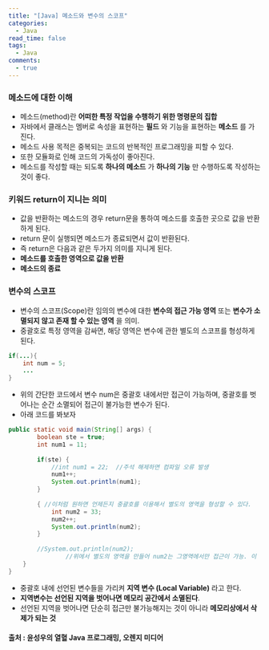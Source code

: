 ```yaml
---
title: "[Java] 메소드와 변수의 스코프"
categories:
  - Java
read_time: false
tags:
  - Java
comments:
  - true
---
```


### 메소드에 대한 이해
* 메소드(method)란 __어떠한 특정 작업을 수행하기 위한 명령문의 집합__
* 자바에서 클래스는 멤버로 속성을 표현하는 __필드__ 와 기능을 표현하는 __메소드__ 를 가진다.
* 메소드 사용 목적은 중복되는 코드의 반복적인 프로그래밍을 피할 수 있다.
* 또한 모듈화로 인해 코드의 가독성이 좋아진다.
* 메소드를 작성할 때는 되도록 __하나의 메소드__ 가 __하나의 기능__ 만 수행하도록 작성하는 것이 좋다.

### 키워드 return이 지니는 의미
* 값을 반환하는 메소드의 경우 return문을 통하여 메소드를 호출한 곳으로 값을 반환하게 된다.
* return 문이 실행되면 메소드가 종료되면서 값이 반환된다.
* 즉 return은 다음과 같은 두가지 의미를 지니게 된다.
* __메소드를 호출한 영역으로 값을 반환__
* __메소드의 종료__

### 변수의 스코프
* 변수의 스코프(Scope)란 임의의 변수에 대한 __변수의 접근 가능 영역__ 또는 __변수가 소멸되지 않고 존재 할 수 있는 영역__ 을 의미.
* 중괄호로 특정 영역을 감싸면, 해당 영역은 변수에 관한 별도의 스코프를 형성하게 된다.

```java
if(...){
    int num = 5;
    ...
}
```

* 위의 간단한 코드에서 변수 num은 중괄호 내에서만 접근이 가능하며, 중괄호를 벗어나는 순간 소멸되어 접근이 불가능한 변수가 된다.
* 아래 코드를 봐보자

```java
public static void main(String[] args) {
		boolean ste = true;
		int num1 = 11;
		
		if(ste) {
			//int num1 = 22;  //주석 해제하면 컴파일 오류 발생
			num1++;
			System.out.println(num1);
		}
		
		{ //이처럼 원하면 언제든지 중괄호를 이용해서 별도의 영역을 형성할 수 있다.
			int num2 = 33;
			num2++;
			System.out.println(num2);
		}
		
		//System.out.println(num2); 
                //위에서 별도의 영역을 만들어 num2는 그영역에서만 접근이 가능. 이 문장은 컴파일 에러 발생
	}
}
```
* 중괄호 내에 선언된 변수들을 가리켜 __지역 변수 (Local Variable)__ 라고 한다.
* __지역변수는 선언된 지역을 벗어나면 메모리 공간에서 소멸된다__.
* 선언된 지역을 벗어나면 단순히 접근만 불가능해지는 것이 아니라 __메모리상에서 삭제가 되는 것__

#### 출처 : 윤성우의 열혈 Java 프로그래밍, 오렌지 미디어